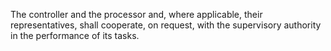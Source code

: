The controller and the processor and, where applicable, their representatives, shall cooperate, on request, with the supervisory authority in the performance of its tasks.
